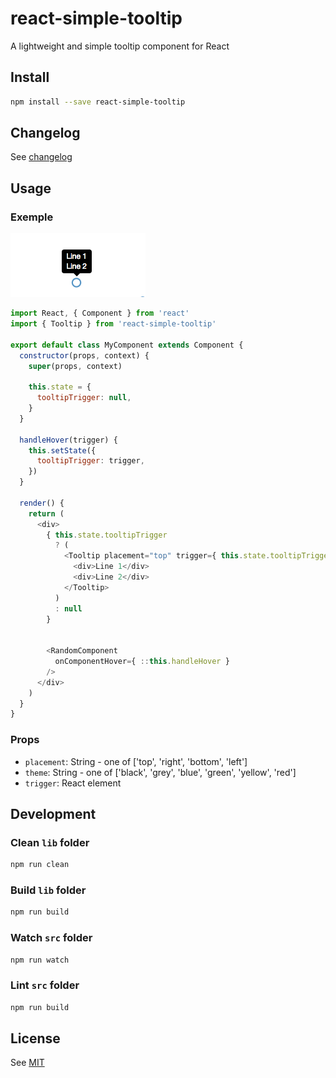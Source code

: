 # react-simple-tooltip

A lightweight and simple tooltip component for React

## Install

```sh
npm install --save react-simple-tooltip
```

## Changelog

See [changelog](./CHANGELOG.md)

## Usage

### Exemple

![Tooltip exemple](/screenshots/twolinestooltip.png)

```js
import React, { Component } from 'react'
import { Tooltip } from 'react-simple-tooltip'

export default class MyComponent extends Component {
  constructor(props, context) {
    super(props, context)

    this.state = {
      tooltipTrigger: null,
    }
  }

  handleHover(trigger) {
    this.setState({
      tooltipTrigger: trigger,
    })
  }

  render() {
    return (
      <div>
        { this.state.tooltipTrigger
          ? (
            <Tooltip placement="top" trigger={ this.state.tooltipTrigger }>
              <div>Line 1</div>
              <div>Line 2</div> 
            </Tooltip>
          )
          : null
        }


        <RandomComponent
          onComponentHover={ ::this.handleHover }
        />
      </div>
    )
  }
}
```

### Props

  * `placement`: String - one of ['top', 'right', 'bottom', 'left']
  * `theme`: String - one of ['black', 'grey', 'blue', 'green', 'yellow', 'red']
  * `trigger`: React element

## Development

### Clean `lib` folder

```js
npm run clean
```

### Build `lib` folder

```js
npm run build
```

### Watch `src` folder

```js
npm run watch
```

### Lint `src` folder

```js
npm run build
```

## License

See [MIT](./LICENCE)
